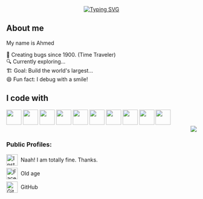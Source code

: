<p align="center">
  <a href="https://git.io/typing-svg">
    <img src="https://readme-typing-svg.demolab.com?font=Fira+Code&pause=1000&width=435&lines=Hi%2C+Welcome+to+my+GitHub+profile;What+are+you+exactly+searching+for%3F" alt="Typing SVG" />
  </a>
</p>

<h2 align="left">About me</h2>

<p align="left">My name is Ahmed</p>

<p align="left">
  🧠 Creating bugs since 1900. (Time Traveler)<br>
  🔍 Currently exploring...<br>
  🏗️ Goal: Build the world's largest...<br>
  😄 Fun fact: I debug with a smile!
</p>

<h2 align="left">I code with</h2>

<div>
  <img src="https://cdn.jsdelivr.net/gh/devicons/devicon/icons/vscode/vscode-original.svg" height="40" />
  <img src="https://cdn.jsdelivr.net/gh/devicons/devicon/icons/c/c-original.svg" height="40" />
  <img src="https://cdn.jsdelivr.net/gh/devicons/devicon/icons/python/python-original.svg" height="40" />
  <img src="https://cdn.jsdelivr.net/gh/devicons/devicon/icons/html5/html5-original.svg" height="40" />
  <img src="https://cdn.jsdelivr.net/gh/devicons/devicon/icons/css3/css3-original.svg" height="40" />
  <img src="https://cdn.jsdelivr.net/gh/devicons/devicon/icons/javascript/javascript-original.svg" height="40" />
  <img src="https://cdn.jsdelivr.net/gh/devicons/devicon/icons/react/react-original.svg" height="40" />
  <img src="https://cdn.jsdelivr.net/gh/devicons/devicon/icons/nodejs/nodejs-original.svg" height="40" />
  <img src="https://cdn.jsdelivr.net/gh/devicons/devicon/icons/express/express-original.svg" height="40" />
  <img src="https://cdn.jsdelivr.net/gh/devicons/devicon/icons/mongodb/mongodb-original.svg" height="40" />
</div>

<!-- GIF placed in the red-marked area (center-right aligned) -->
<div align="right">
  <img src="https://media1.giphy.com/media/v1.Y2lkPTc5MGI3NjExYTNvbHM3dHNva291dmpsd3FyazkycjV5dnp3enFvM2NuMjYydmNoeCZlcD12MV9pbnRlcm5hbF9naWZfYnlfaWQmY3Q9Zw/blPpTGDhn6hEI/giphy.gif" />
</div>

<h3 align="left">Public Profiles:</h3>

<div style="display: flex; align-items: center; margin-bottom: 6px;">
  <a href="https://instagram.com/" target="_blank">
    <img src="https://img.icons8.com/?size=100&id=Xy10Jcu1L2Su&format=png&color=000000" width="30px" alt="Instagram" />
  </a>
  <span style="margin-left: 8px;">Naah! I am totally fine. Thanks.</span>
</div>

<div style="display: flex; align-items: center; margin-bottom: 6px;">
  <a href="https://facebook.com/" target="_blank">
    <img src="https://img.icons8.com/?size=100&id=uLWV5A9vXIPu&format=png&color=000000" width="30px" alt="Facebook" />
  </a>
  <span style="margin-left: 8px;">Old age</span>
</div>

<div style="display: flex; align-items: center;">
  <a href="https://github.com/pro-maniac" target="_blank">
    <img src="https://img.icons8.com/?size=100&id=AZOZNnY73haj&format=png&color=000000" width="30px" alt="GitHub" />
  </a>
  <span style="margin-left: 8px;">GitHub</span>
</div>
